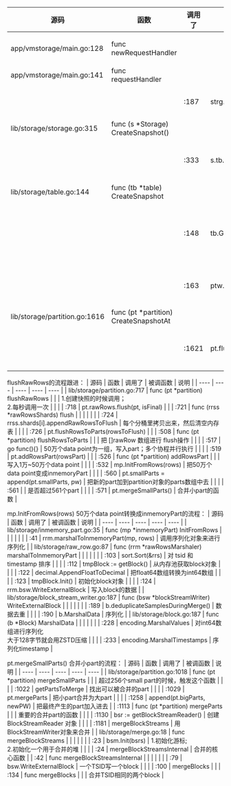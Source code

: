 | 源码 | 函数 | 调用了 | 被调函数 | 说明 |
| ---- | ---- | ---- | ---- | ---- |
| app/vmstorage/main.go:128 | func newRequestHandler |  |  | http回调处理函数 |
| app/vmstorage/main.go:141 | func requestHandler |  |  |  |
|  |  | :187 | strg.CreateSnapshot() | 创建快照主流程 |
| lib/storage/storage.go:315 | func (s *Storage) CreateSnapshot() |  |  |  |
|  |  | :333 | s.tb.CreateSnapshot(snapshotName) | table对象的创建快照的方法 |
| lib/storage/table.go:144 | func (tb *table) CreateSnapshot |  |  |  |
|  |  | :148 | tb.GetPartitions(nil) | 通过引用计数，把partition对象拷贝出来 |
|  |  | :163 | ptw.pt.CreateSnapshotAt | partition对象上创建快照 |
| lib/storage/partition.go:1616 | func (pt *partition) CreateSnapshotAt |  |  |  |
|  |  | :1621 | pt.flushRawRows(true) | 把内存中的数据写入磁盘 |


flushRawRows的流程跟进：
| 源码 | 函数 | 调用了 | 被调函数 | 说明 |
| ---- | ---- | ---- | ---- | ---- |
| lib/storage/partition.go:717 | func (pt *partition) flushRawRows |  |  | 1.创建快照的时候调用；<br />2.每秒调用一次 |
|  |  | :718 | pt.rawRows.flush(pt, isFinal) |  |
| :721 | func (rrss *rawRowsShards) flush |  |  |  |
|  |  | :724 | rrss.shards[i].appendRawRowsToFlush | 每个分桶里拷贝出来，然后清空内存表 |
|  |  | :726 | pt.flushRowsToParts(rowsToFlush) |  |
| :508 | func (pt *partition) flushRowsToParts |  |  | 把 []rawRow 数组进行 flush操作 |
|  |  | :517 | go func(){} | 50万个data point为一组，写入part；多个协程并行执行 |
|  |  | :519 | pt.addRowsPart(rowsPart) |  |
| :526 | func (pt *partition) addRowsPart |  |  | 写入1万~50万个data point |
|  |  | :532 | mp.InitFromRows(rows) | 把50万个data point变成inmemoryPart |
|  |  | :560 | pt.smallParts = append(pt.smallParts, pw) | 把新的part加到partition对象的parts数组中去 |
|  |  | :561 |  | 是否超过561个part |
|  |  | :571 | pt.mergeSmallParts() | 合并小part的函数 |

mp.InitFromRows(rows) 50万个data point转换成inmemoryPart的流程：
| 源码 | 函数 | 调用了 | 被调函数 | 说明 |
| ---- | ---- | ---- | ---- | ---- |
| lib/storage/inmemory_part.go:35 | func (mp *inmemoryPart) InitFromRows |  |  |  |
|  |  | :41 | rrm.marshalToInmemoryPart(mp, rows) | 调用序列化对象来进行序列化 |
| lib/storage/raw_row.go:87 | func (rrm *rawRowsMarshaler) marshalToInmemoryPart |  |  |  |
|  |  | :103 | sort.Sort(&rrs) | 对 tsid 和 timestamp 排序 |
|  |  | :112 | tmpBlock := getBlock() | 从内存池获取block对象 |
|  |  | :122 | decimal.AppendFloatToDecimal | 把float64数组转换为int64数组 |
|  |  | :123 | tmpBlock.Init() | 初始化block对象 |
|  |  | :124 | rrm.bsw.WriteExternalBlock | 写入block的数据 |
| lib/storage/block_stream_writer.go:187 | func (bsw *blockStreamWriter) WriteExternalBlock |  |  |  |
|  |  | :189 | b.deduplicateSamplesDuringMerge() | 数据去重 |
|  |  | :190 | b.MarshalData | 序列化 |
| lib/storage/block.go:187 | func (b *Block) MarshalData |  |  |  |
|  |  | :228 | encoding.MarshalValues | 对int64数组进行序列化<br />大于128字节就会用ZSTD压缩 |
|  |  | :233 | encoding.MarshalTimestamps | 序列化timestamp |


pt.mergeSmallParts() 合并小part的流程：
| 源码 | 函数 | 调用了 | 被调函数 | 说明 |
| ---- | ---- | ---- | ---- | ---- |
| lib/storage/partition.go:1018 | func (pt *partition) mergeSmallParts |  |  | 超过256个small part的时候，触发这个函数 |
|  |  | :1022 | getPartsToMerge | 找出可以被合并的part |
|  |  | :1029 | pt.mergeParts | 把小part合并为大part |
|  |  | :1258 | append(pt.bigParts, newPW) | 把最终产生的part加入进去 |
| :1113 | func (pt *partition) mergeParts |  |  | 重要的合并part的函数 |
|  |  | :1130 | bsr := getBlockStreamReader() | 创建 BlockStreamReader 对象 |
|  |  | :1181 | mergeBlockStreams | 用BlockStreamWriter对象来合并 |
| lib/storage/merge.go:18 | func mergeBlockStreams |  |  |  |
|  |  | :23 | bsm.Init(bsrs) | 1.初始化游标;<br />2.初始化一个用于合并的堆 |
|  |  | :24 | mergeBlockStreamsInternal | 合并的核心函数 |
| :42 | func mergeBlockStreamsInternal |  |  |  |
|  |  | :79 | bsw.WriteExternalBlock | 一个TSID写一个block |
|  |  | :100 | mergeBlocks |  |
| :134 | func mergeBlocks |  |  | 合并TSID相同的两个block |

